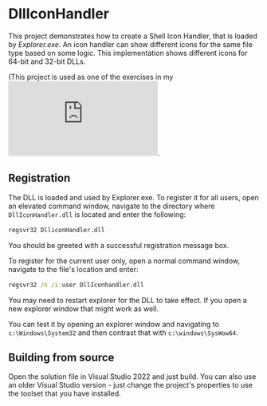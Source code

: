 # DllIconHandler

This project demonstrates how to create a Shell Icon Handler, that is loaded by *Explorer.exe*. An icon handler can show different icons for the same file type based on some logic.
This implementation shows different icons for 64-bit and 32-bit DLLs.

(This project is used as one of the exercises in my ![COM Programming class](https://github.com/zodiacon/syllabi/blob/main/COMProgramming-3days.pdf).

## Registration

The DLL is loaded and used by Explorer.exe. To register it for all users, open an elevated command window, navigate to the directory where `DllIconHandler.dll` is located and enter the following:

```cmd
regsvr32 DlliconHandler.dll
```

You should be greeted with a successful registration message box.

To register for the current user only, open a normal command window, navigate to the file's location and enter:

```cmd
regsvr32 /n /i:user DllIconhandler.dll
```

You may need to restart explorer for the DLL to take effect. If you open a new explorer window that might work as well.

You can test it by opening an explorer window and navigating to `c:\Windows\System32` and then contrast that with `c:\windows\SysWow64`.

## Building from source

Open the solution file in Visual Studio 2022 and just build. You can also use an older Visual Studio version - just change the project's properties to use the toolset that you have installed.
